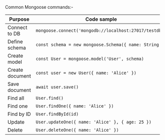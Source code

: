 

Common Mongoose commands:-


| Purpose         | Code sample                                            |
| --------------- | ------------------------------------------------------ |
| Connect to DB   | `mongoose.connect('mongodb://localhost:27017/testdb')` |
| Define schema   | `const schema = new mongoose.Schema({ name: String })` |
| Create model    | `const User = mongoose.model('User', schema)`          |
| Create document | `const user = new User({ name: 'Alice' })`             |
| Save document   | `await user.save()`                                    |
| Find all        | `User.find()`                                          |
| Find one        | `User.findOne({ name: 'Alice' })`                      |
| Find by ID      | `User.findById(id)`                                    |
| Update          | `User.updateOne({ name: 'Alice' }, { age: 25 })`       |
| Delete          | `User.deleteOne({ name: 'Alice' })`                    |
